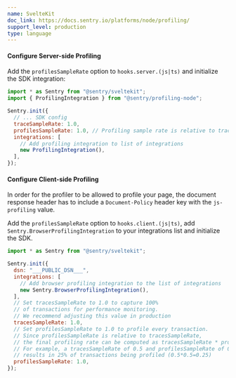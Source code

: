 ```yaml
---
name: SvelteKit
doc_link: https://docs.sentry.io/platforms/node/profiling/
support_level: production
type: language
---
```


#### Configure Server-side Profiling

Add the `profilesSampleRate` option to `hooks.server.(js|ts)` and initialize the SDK integration:

```javascript {filename:hooks.server.js}
import * as Sentry from "@sentry/sveltekit";
import { ProfilingIntegration } from "@sentry/profiling-node";

Sentry.init({
  // ... SDK config
  traceSampleRate: 1.0,
  profilesSampleRate: 1.0, // Profiling sample rate is relative to tracesSampleRate
  integrations: [
    // Add profiling integration to list of integrations
    new ProfilingIntegration(),
  ],
});
```

#### Configure Client-side Profiling

In order for the profiler to be allowed to profile your page, the document response header has to include a `Document-Policy` header key with the `js-profiling` value.

Add the `profilesSampleRate` option to `hooks.client.(js|ts)`, add `Sentry.BrowserProfilingIntegration` to your integrations list and initialize the SDK.

```javascript {filename:hooks.client.js}
import * as Sentry from "@sentry/sveltekit";

Sentry.init({
  dsn: "___PUBLIC_DSN___",
  integrations: [
    // Add browser profiling integration to the list of integrations
    new Sentry.BrowserProfilingIntegration(),
  ],
  // Set tracesSampleRate to 1.0 to capture 100%
  // of transactions for performance monitoring.
  // We recommend adjusting this value in production
  tracesSampleRate: 1.0,
  // Set profilesSampleRate to 1.0 to profile every transaction.
  // Since profilesSampleRate is relative to tracesSampleRate,
  // the final profiling rate can be computed as tracesSampleRate * profilesSampleRate
  // For example, a tracesSampleRate of 0.5 and profilesSampleRate of 0.5 would
  // results in 25% of transactions being profiled (0.5*0.5=0.25)
  profilesSampleRate: 1.0,
});
```
